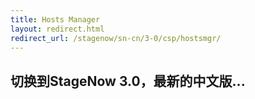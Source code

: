 ```yaml
---
title: Hosts Manager
layout: redirect.html
redirect_url: /stagenow/sn-cn/3-0/csp/hostsmgr/
---
```


## 切换到StageNow 3.0，最新的中文版...

